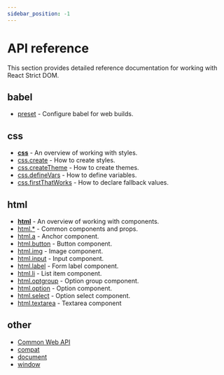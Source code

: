 ```yaml
---
sidebar_position: -1
---
```


# API reference

<p className="text-xl">This section provides detailed reference documentation for working with React Strict DOM. <!--For a general introduction, please visit the [Learn](/learn) section.--></p>

## babel

* [preset](/api/babel-preset) - Configure babel for web builds.

## css

* [**css**](/api/css/) - An overview of working with styles.
* [css.create](/api/css/create) - How to create styles.
* [css.createTheme](/api/css/createTheme) - How to create themes.
* [css.defineVars](/api/css/defineVars) - How to define variables.
* [css.firstThatWorks](/api/css/firstThatWorks) - How to declare fallback values.
<!-- * [css.keyframes](/api/css/keyframes) - How to declare animation keyframes. -->

## html

* [**html**](/api/html/) - An overview of working with components.
* [html.*](/api/html/common) - Common components and props.
* [html.a](/api/html/a) - Anchor component.
* [html.button](/api/html/button) - Button component.
* [html.img](/api/html/img) - Image component.
* [html.input](/api/html/input) - Input component.
* [html.label](/api/html/label) - Form label component.
* [html.li](/api/html/li) - List item component.
* [html.optgroup](/api/html/optgroup) - Option group component.
* [html.option](/api/html/option) - Option component.
* [html.select](/api/html/select) - Option select component.
* [html.textarea](/api/html/textarea) - Textarea component

## other

* [Common Web API](/api/other/common-min-api)
* [compat](/api/other/compat)
* [document](/api/other/document)
* [window](/api/other/window)
